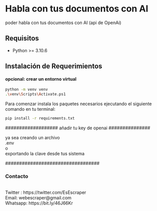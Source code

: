 # Habla con tus documentos con AI
poder habla con tus documentos con AI (api de OpenAi)



## Requisitos

- Python >= 3.10.6

## Instalación de Requerimientos

<h4>opcional: crear un entorno virtual</h4>

```bash
python -m venv venv
.\venv\Scripts\Activate.ps1
```

Para comenzar instala los paquetes necesarios ejecutando el siguiente comando en tu terminal:

```bash
pip install -r requirements.txt
```

################### añadir tu key de openai ###############

ya sea creando un archivo 
<br>
.env
<br>
o
<br>
exportando la clave desde tus sistema

##################################


<h3>  Contacto </h3>

<br>
Twitter :  https://twitter.com/EsEscraper <br>
Email:  webescraper@gmail.com <br>
Whatsapp:  https://bit.ly/46J66Kr

